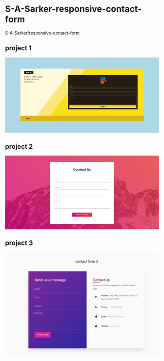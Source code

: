 # S-A-Sarker-responsive-contact-form
S-A-Sarker/responsive-contact-form
## project 1
![](project%201/img/result.PNG)
## project 2
![](Project%202/images/Capture.PNG)
## project 3
![Screenshot](Project%203/RESULT.PNG)
